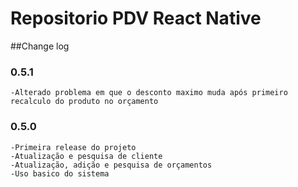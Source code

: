 # Repositorio PDV React Native
    
##Change log
### 0.5.1
    -Alterado problema em que o desconto maximo muda após primeiro recalculo do produto no orçamento

### 0.5.0
    -Primeira release do projeto
    -Atualização e pesquisa de cliente
    -Atualização, adição e pesquisa de orçamentos
    -Uso basico do sistema